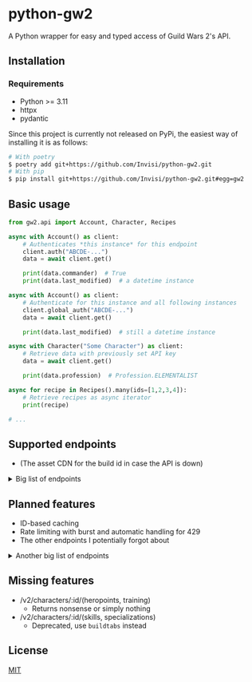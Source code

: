 # python-gw2
A Python wrapper for easy and typed access of Guild Wars 2's API.

## Installation
### Requirements
- Python >= 3.11
- httpx
- pydantic

Since this project is currently not released on PyPi, the easiest way of installing it
is as follows:
```bash
# With poetry
$ poetry add git+https://github.com/Invisi/python-gw2.git
# With pip
$ pip install git+https://github.com/Invisi/python-gw2.git#egg=gw2
```

## Basic usage
```python
from gw2.api import Account, Character, Recipes

async with Account() as client:
    # Authenticates *this instance* for this endpoint
    client.auth("ABCDE-...")
    data = await client.get()

    print(data.commander)  # True
    print(data.last_modified)  # a datetime instance

async with Account() as client:
    # Authenticate for this instance and all following instances
    client.global_auth("ABCDE-...")
    data = await client.get()

    print(data.last_modified)  # still a datetime instance

async with Character("Some Character") as client:
    # Retrieve data with previously set API key
    data = await client.get()

    print(data.profession)  # Profession.ELEMENTALIST

async for recipe in Recipes().many(ids=[1,2,3,4]):
    # Retrieve recipes as async iterator
    print(recipe)

# ...
```

## Supported endpoints
- (The asset CDN for the build id in case the API is down)
<details>
<summary>Big list of endpoints</summary>

- /v2.json
- /v2/account/*
- /v2/achievements
- /v2/achievements/categories
- /v2/achievements/groups
- /v2/backstory/*
- /v2/build
- /v2/characters/* (with some exceptions)
- /v2/colors
- /v2/continents/*
- /v2/currencies
- /v2/dailycrafting
- /v2/dungeons
- /v2/emblem/(backgrounds, foregrounds)
- /v2/emotes
- /v2/files
- /v2/finishers
- /v2/gliders
- /v2/guild/:id/ (without detail endpoints)
- /v2/guild/(permissions, search, upgrades)
- /v2/home/(cats, nodes)
- /v2/items
- /v2/itemstats
- /v2/legendaryarmory
- /v2/legends
- /v2/mailcarriers
- /v2/mapchests
- /v2/maps
- /v2/masteries
- /v2/materials
- /v2/minis
- /v2/mounts/(skins, types)
- /v2/novelties
- /v2/outfits
- /v2/pets
- /v2/professions
- /v2/quaggans
- /v2/quests
- /v2/races
- /v2/raids
- /v2/recipes
- /v2/recipes/search
- /v2/skills
- /v2/skins
- /v2/specializations
- /v2/stories
- /v2/stories/seasons
- /v2/titles
- /v2/tokeninfo
- /v2/worldbosses
- /v2/worlds
- /v2/wvw/matches
- /v2/wvw/matches/overview
</details>


## Planned features
- ID-based caching
- Rate limiting with burst and automatic handling for 429
- The other endpoints I potentially forgot about

<details>
<summary>Another big list of endpoints</summary>

- /v2/achievements/(daily, tomorrow)
- /v2/createsubtoken
- /v2/guild/:id/*
- /v2/pvp/*
- /v2/wvw/(abilities,objectives,ranks,upgrades)
</details>

## Missing features
- /v2/characters/:id/(heropoints, training)
  - Returns nonsense or simply nothing
- /v2/characters/:id/(skills, specializations)
  - Deprecated, use `buildtabs` instead

## License
[MIT](LICENSE)
